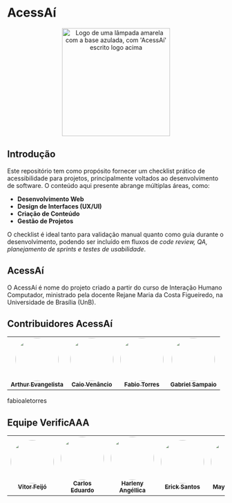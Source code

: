 # AcessAí

<div align="center">
<img src="docs/imagens/Acessaí.png" alt="Logo de uma lâmpada amarela com a base azulada, com 'AcessAí' escrito logo acima" style="width: 250px">
</div>


## Introdução

Este repositório tem como propósito fornecer um checklist prático de acessibilidade para projetos, principalmente voltados ao desenvolvimento de software. O conteúdo aqui presente abrange múltiplas áreas, como:

- **Desenvolvimento Web**
- **Design de Interfaces (UX/UI)**
- **Criação de Conteúdo**
- **Gestão de Projetos**

O checklist é ideal tanto para validação manual quanto como guia durante o desenvolvimento, podendo ser incluído em fluxos de _code review, QA, planejamento de sprints e testes de usabilidade_.

## AcessAí

O AcessAí é nome do projeto criado a partir do curso de Interação Humano Computador, ministrado pela docente Rejane Maria da Costa Figueiredo, na Universidade de Brasília (UnB). 

## Contribuidores AcessAí

<table>
  <tr>
<td align="center"><a href="https://github.com/arthurevg"><img style="border-radius: 50%;" src="https://github.com/arthurevg.png" width="100px;" alt=""/><br /><sub><b>Arthur Evangelista</b></sub></a><br />
<td align="center"><a href="https://github.com/caio-venancio"><img style="border-radius: 50%;" src="https://github.com/caio-venancio.png" width="100px;" alt=""/><br /><sub><b>Caio Venâncio</b></sub></a><br/>
<td align="center"><a href="https://github.com/fabioaletorres"><img style="border-radius: 50%;" src="https://github.com/fabioaletorres.png" width="100px;" alt=""/><br /><sub><b>Fabio Torres</b></sub></a><br/>
<td align="center"><a href="https://github.com/Faehzin"><img style="border-radius: 50%;" src="https://github.com/Faehzin.png" width="100px;" alt=""/><br /><sub><b>Gabriel Sampaio</b></sub></a><br />   
  </tr>
  </table>

fabioaletorres

## Equipe VerificAAA
<table>
  <tr>
    <td align="center"><a href="https://github.com/vitorfleonardo"><img style="border-radius: 50%;" src="https://github.com/vitorfleonardo.png" width="100px;" alt=""/><br /><sub><b>Vitor Feijó</b></sub></a><br />
    <td align="center"><a href="https://github.com/CADU110"><img style="border-radius: 50%;" src="https://github.com/CADU110.png" width="100px;" alt=""/><br /><sub><b>Carlos Eduardo</b></sub></a><br />   
    <td align="center"><a href="https://github.com/Angelicahaas"><img style="border-radius: 50%;" src="https://github.com/Angelicahaas.png" width="100px;" alt=""/><br /><sub><b>Harleny Angéllica</b></sub></a><br />   
    <td align="center"><a href="https://github.com/Erick-ems "><img style="border-radius: 50%;" src="https://github.com/Erick-ems.png" width="100px;" alt=""/><br /><sub><b>Erick Santos</b></sub></a><br />
    <td align="center"><a href="https://github.com/maykonjuso "><img style="border-radius: 50%;" src="https://github.com/maykonjuso.png" width="100px;" alt=""/><br /><sub><b>Maykon Júnio</b></sub></a><br />
  </tr>
</table>
